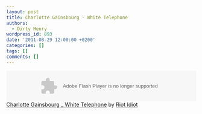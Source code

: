 ```yaml
---
layout: post
title: Charlotte Gainsbourg - White Telephone
authors:
  - Dirty Henry
wordpress_id: 893
date: '2011-08-29 12:00:00 +0200'
categories: []
tags: []
comments: []
---
```

<object height="81" width="100%"><param name="movie" value="http://player.soundcloud.com/player.swf?url=http%3A%2F%2Fapi.soundcloud.com%2Ftracks%2F21877301&"></param><param name="allowscriptaccess" value="always"></param><embed allowscriptaccess="always" height="81" src="http://player.soundcloud.com/player.swf?url=http%3A%2F%2Fapi.soundcloud.com%2Ftracks%2F21877301&" type="application/x-shockwave-flash" width="100%"></embed></object><span><a href="http://soundcloud.com/riot-idiot/charlotte-gainsbourg-white">Charlotte Gainsbourg _ White Telephone</a> by <a href="http://soundcloud.com/riot-idiot">Riot Idiot</a></span>
